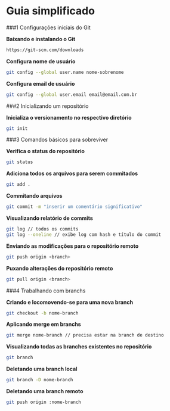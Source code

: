# Guia simplificado

###1 Configurações iniciais do Git

**Baixando e instalando o Git**
```bash
https://git-scm.com/downloads
```

**Configura nome de usuário**
```bash
git config --global user.name nome-sobrenome
```

**Configura email de usuário**
```bash
git config --global user.email email@email.com.br
```

###2 Inicializando um repositório

**Inicializa o versionamento no respectivo diretório**
```bash
git init
```

###3 Comandos básicos para sobreviver

**Verifica o status do repositório**
```bash
git status
```

**Adiciona todos os arquivos para serem commitados**
```bash
git add .
```

**Commitando arquivos**
```bash
git commit -m "inserir um comentário significativo"
```

**Visualizando relatório de commits**
```bash
git log // todos os commits
git log --oneline // exibe log com hash e título do commit
```

**Enviando as modificações para o repositório remoto**
```bash
git push origin <branch>
```

**Puxando alterações do repositório remoto**
```bash
git pull origin <branch>
```

###4 Trabalhando com branchs

**Criando e locomovendo-se para uma nova branch**
```bash
git checkout -b nome-branch 
```

**Aplicando merge em branchs**
```bash
git merge nome-branch // precisa estar na branch de destino
```

**Visualizando todas as branches existentes no repositório**
```bash
git branch
```

**Deletando uma branch local**
```bash
git branch -D nome-branch
```

**Deletando uma branch remoto**
```bash
git push origin :nome-branch
```

